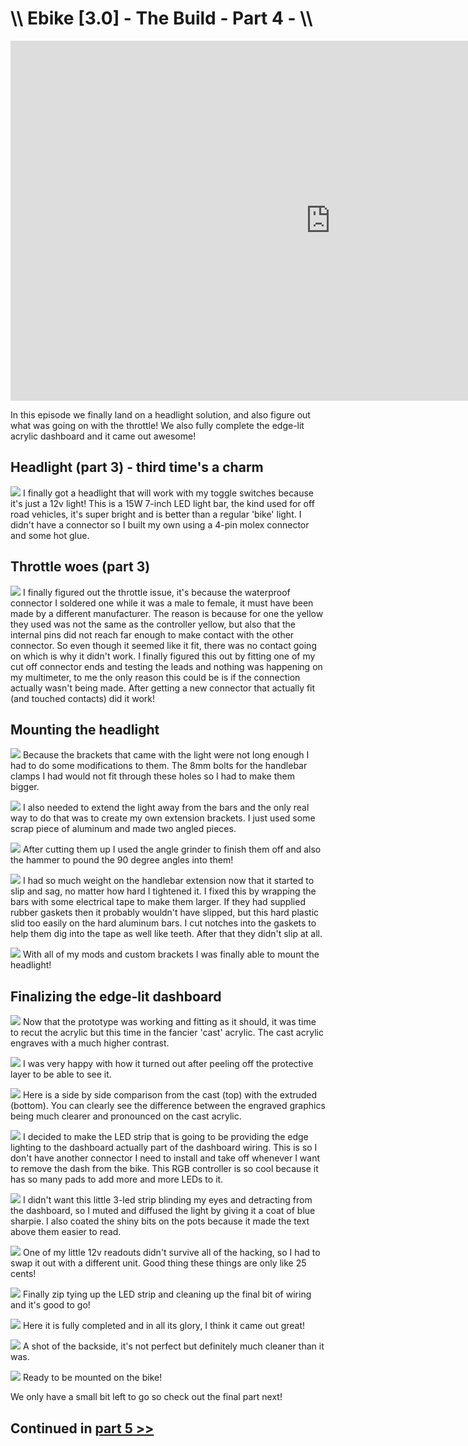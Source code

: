 # \\\ Ebike [3.0] - The Build - Part 4 - \\\

<div class="video-container"><iframe width="1024" height="576" src="https://www.youtube.com/embed/CDnshKJIRDc" title="YouTube video player" frameborder="0" allow="accelerometer; autoplay; clipboard-write; encrypted-media; gyroscope; picture-in-picture" allowfullscreen></iframe></div>

In this episode we finally land on a headlight solution, and also figure out what was going on with the throttle! We also fully complete the edge-lit acrylic dashboard and it came out awesome! 

## Headlight (part 3) - third time's a charm

![](part4-headlight.jpg)
I finally got a headlight that will work with my toggle switches because it's just a 12v light! This is a 15W 7-inch LED light bar, the kind used for off road vehicles, it's super bright and is better than a regular 'bike' light. I didn't have a connector so I built my own using a 4-pin molex connector and some hot glue. 


## Throttle woes (part 3)

![](part4-throttle.jpg)
I finally figured out the throttle issue, it's because the waterproof connector I soldered one while it was a male to female, it must have been made by a different manufacturer. The reason is because for one the yellow they used was not the same as the controller yellow, but also that the internal pins did not reach far enough to make contact with the other connector. So even though it seemed like it fit, there was no contact going on which is why it didn't work. I finally figured this out by fitting one of my cut off connector ends and testing the leads and nothing was happening on my multimeter, to me the only reason this could be is if the connection actually wasn't being made. After getting a new connector that actually fit (and touched contacts) did it work! 

## Mounting the headlight

![](part4-bracket1.jpg)
Because the brackets that came with the light were not long enough I had to do some modifications to them. The 8mm bolts for the handlebar clamps I had would not fit through these holes so I had to make them bigger. 

![](part4-bracket2.jpg)
I also needed to extend the light away from the bars and the only real way to do that was to create my own extension brackets. I just used some scrap piece of aluminum and made two angled pieces. 

![](part4-bracket3.jpg)
After cutting them up I used the angle grinder to finish them off and also the hammer to pound the 90 degree angles into them! 

![](part4-tape.jpg)
I had so much weight on the handlebar extension now that it started to slip and sag, no matter how hard I tightened it. I fixed this by wrapping the bars with some electrical tape to make them larger. If they had supplied rubber gaskets then it probably wouldn't have slipped, but this hard plastic slid too easily on the hard aluminum bars. I cut notches into the gaskets to help them dig into the tape as well like teeth. After that they didn't slip at all. 

![](part4-headlight2.jpg)
With all of my mods and custom brackets I was finally able to mount the headlight! 


## Finalizing the edge-lit dashboard

![](part4-dash.jpg)
Now that the prototype was working and fitting as it should, it was time to recut the acrylic but this time in the fancier 'cast' acrylic. The cast acrylic engraves with a much higher contrast. 

![](part4-dash2.jpg)
I was very happy with how it turned out after peeling off the protective layer to be able to see it. 

![](part4-dash3.jpg)
Here is a side by side comparison from the cast (top) with the extruded (bottom). You can clearly see the difference between the engraved graphics being much clearer and pronounced on the cast acrylic. 

![](part4-dash5.jpg)
I decided to make the LED strip that is going to be providing the edge lighting to the dashboard actually part of the dashboard wiring. This is so I don't have another connector I need to install and take off whenever I want to remove the dash from the bike. This RGB controller is so cool because it has so many pads to add more and more LEDs to it. 

![](part4-dash6.jpg)
I didn't want this little 3-led strip blinding my eyes and detracting from the dashboard, so I muted and diffused the light by giving it a coat of blue sharpie. I also coated the shiny bits on the pots because it made the text above them easier to read. 

![](part4-dash7.jpg)
One of my little 12v readouts didn't survive all of the hacking, so I had to swap it out with a different unit. Good thing these things are only like 25 cents! 

![](part4-dash8.jpg)
Finally zip tying up the LED strip and cleaning up the final bit of wiring and it's good to go! 

![](part4-dash9.jpg)
Here it is fully completed and in all its glory, I think it came out great! 

![](part4-dash10.jpg)
A shot of the backside, it's not perfect but definitely much cleaner than it was. 

![](part4-dash11.jpg)
Ready to be mounted on the bike! 

We only have a small bit left to go so check out the final part next! 


## Continued in [part 5 >>](https://hightech-lowlife.github.io/projects/010_digi_camo_ebike_part5/010_digi_camo_ebike_part5)


